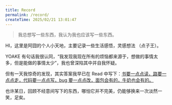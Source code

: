 ```yaml
---
title: Record
permalink: /record/
createTime: 2025/02/21 13:01:47
---
```


>我总想写一些东西，我认为我也应该写一些东西。


HI，这里是阿囧的个人小天地，主要记录一些生活感悟，灵感想法 （点子王）。

YOAKE 有句话我很认同，“我发现我现在所有的烦恼都来源于，想做的事情太多，但是能做的事情太少”，我也曾深陷其中并自我怀疑。

但有一天我惊奇的发现，其实答案我早已在 Read 中写下：[书要一点点读，路要一点点走，代码要一点点写，bug 要一点点改，面包会有的，牛奶也会有的。](../read/README.md)

也许某日，回顾不经意间写下的东西，哪怕它并不完美，仍能够换来一次淡然一笑，足矣。

